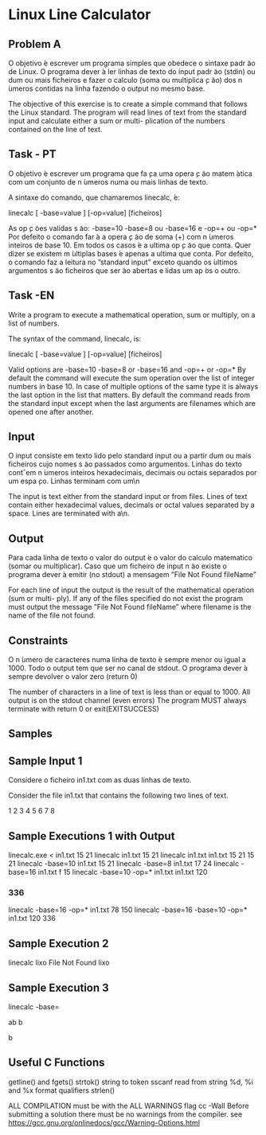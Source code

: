 # Linux Line Calculator

## Problem A

O objetivo ́e escrever um programa simples que obedece o sintaxe padr ̃ao de Linux. O programa
dever ́a ler linhas de texto do input padr ̃ao (stdin) ou dum ou mais ficheiros e fazer o calculo (soma
ou multiplica ̧c ̃ao) dos n ́umeros contidas na linha fazendo o output no mesmo base.

The objective of this exercise is to create a simple command that follows the Linux standard.
The program will read lines of text from the standard input and calculate either a sum or multi-
plication of the numbers contained on the line of text.

## Task - PT

O objetivo ́e escrever um programa que fa ̧ca uma opera ̧c ̃ao matem ́atica com um conjunto de
n ́umeros numa ou mais linhas de texto.

A sintaxe do comando, que chamaremos linecalc, ́e:

linecalc [ -base=value ] [-op=value] [ficheiros]

As op ̧c ̃oes validas s ̃ao: -base=10 -base=8 ou -base=16 e -op=+ ou -op=*
Por defeito o comando far ́a a opera ̧c ̃ao de soma (+) com n ́umeros inteiros de base 10.
Em todos os casos ́e a ultima op ̧c ̃ao que conta. Quer dizer se existem m ́ultiplas bases ́e apenas
a ultima que conta.
Por defeito, o comando faz a leitura no ”standard input” exceto quando os ́ultimos argumentos
s ̃ao ficheiros que ser ̃ao abertas e lidas um ap ́os o outro.

## Task -EN

Write a program to execute a mathematical operation, sum or multiply, on a list of numbers.

The syntax of the command, linecalc, is:

linecalc [ -base=value ] [-op=value] [ficheiros]

Valid options are -base=10 -base=8 or -base=16 and -op=+ or -op=*
By default the command will execute the sum operation over the list of integer numbers in
base 10.
In case of multiple options of the same type it is always the last option in the list that matters.
By default the command reads from the standard input except when the last arguments are
filenames which are opened one after another.

## Input

O input consiste em texto lido pelo standard input ou a partir dum ou mais ficheiros cujo nomes
s ̃ao passados como argumentos. Linhas do texto contˆem n ́umeros inteiros hexadecimais, decimais
ou octais separados por um espa ̧co. Linhas terminam com um\n

The input is text either from the standard input or from files. Lines of text contain either
hexadecimal values, decimals or octal values separated by a space. Lines are terminated with
a\n.


## Output

Para cada linha de texto o valor do output ́e o valor do calculo matematico (somar ou multiplicar).
Caso que um ficheiro de input n ̃ao existe o programa dever ́a emitir (no stdout) a mensagem ”File
Not Found fileName”

For each line of input the output is the result of the mathematical operation (sum or multi-
ply). If any of the files specified do not exist the program must output the message ”File Not
Found fileName” where filename is the name of the file not found.

## Constraints

O n ́umero de caracteres numa linha de texto ́e sempre menor ou igual a 1000.
Todo o output tem que ser no canal de stdout.
O programa dever ́a sempre devolver o valor zero (return 0)

The number of characters in a line of text is less than or equal to 1000.
All output is on the stdout channel (even errors)
The program MUST always terminate with return 0 or exit(EXITSUCCESS)

## Samples

## Sample Input 1

Considere o ficheiro in1.txt com as duas linhas de texto.

Consider the file in1.txt that contains the following two lines of text.

1 2 3 4 5
6 7 8

## Sample Executions 1 with Output

linecalc.exe < in1.txt
15
21
linecalc in1.txt
15
21
linecalc in1.txt in1.txt
15
21
15
21
linecalc -base=10 in1.txt
15
21
linecalc -base=8 in1.txt
17
24
linecalc -base=16 in1.txt
f
15
linecalc -base=10 -op=* in1.txt in1.txt
120


### 336

linecalc -base=16 -op=* in1.txt
78
150
linecalc -base=16 -base=10 -op=* in1.txt
120
336

## Sample Execution 2

linecalc lixo
File Not Found lixo

## Sample Execution 3

linecalc -base=

ab
b

b

## Useful C Functions

getline() and fgets()
strtok() string to token
sscanf read from string
%d, %i and %x format qualifiers
strlen()

ALL COMPILATION must be with the ALL WARNINGS flag
cc -Wall
Before submitting a solution there must be no warnings from the compiler.
see https://gcc.gnu.org/onlinedocs/gcc/Warning-Options.html



